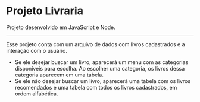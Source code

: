 # Projeto Livraria

Projeto desenvolvido em JavaScript e Node.
<hr>

Esse projeto conta com um arquivo de dados com livros cadastrados e a interação com o usuário. 
* Se ele desejar buscar um livro, aparecerá um menu com as categorias disponíveis para escolha. Ao escolher uma categoria, os livros dessa categoria aparecem em uma tabela.
* Se ele não desejar buscar um livro, aparecerá uma tabela com os livros recomendados e uma tabela com todos os livros cadastrados, em ordem alfabética.


